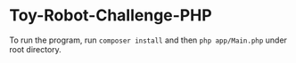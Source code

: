 # Toy-Robot-Challenge-PHP

To run the program, run `composer install` and then `php app/Main.php` under root directory.
